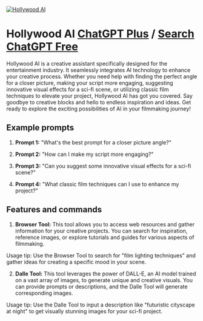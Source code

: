 
[![Hollywood AI](https://files.oaiusercontent.com/file-GORT3RP4emZJAAia7cNewvjt?se=2123-10-19T21%3A58%3A15Z&sp=r&sv=2021-08-06&sr=b&rscc=max-age%3D31536000%2C%20immutable&rscd=attachment%3B%20filename%3D872d9e67-0742-486d-8f35-1c9f945b8abf.png&sig=1bGum3/Y1lN2qPTfCDkUhNVFAvMk1hFcNqiUlz40hAs%3D)](https://chat.openai.com/g/g-8MmsWLNJU-hollywood-ai)

# Hollywood AI [ChatGPT Plus](https://chat.openai.com/g/g-8MmsWLNJU-hollywood-ai) / [Search ChatGPT Free](https://gptcall.net/index.html#/?search=Hollywood%20AI)

Hollywood AI is a creative assistant specifically designed for the entertainment industry. It seamlessly integrates AI technology to enhance your creative process. Whether you need help with finding the perfect angle for a closer picture, making your script more engaging, suggesting innovative visual effects for a sci-fi scene, or utilizing classic film techniques to elevate your project, Hollywood AI has got you covered. Say goodbye to creative blocks and hello to endless inspiration and ideas. Get ready to explore the exciting possibilities of AI in your filmmaking journey!

## Example prompts

1. **Prompt 1:** "What's the best prompt for a closer picture angle?"

2. **Prompt 2:** "How can I make my script more engaging?"

3. **Prompt 3:** "Can you suggest some innovative visual effects for a sci-fi scene?"

4. **Prompt 4:** "What classic film techniques can I use to enhance my project?"

## Features and commands

1. **Browser Tool:** This tool allows you to access web resources and gather information for your creative projects. You can search for inspiration, reference images, or explore tutorials and guides for various aspects of filmmaking.

Usage tip: Use the Browser Tool to search for "film lighting techniques" and gather ideas for creating a specific mood in your scene.

2. **Dalle Tool:** This tool leverages the power of DALL-E, an AI model trained on a vast array of images, to generate unique and creative visuals. You can provide prompts or descriptions, and the Dalle Tool will generate corresponding images.

Usage tip: Use the Dalle Tool to input a description like "futuristic cityscape at night" to get visually stunning images for your sci-fi project.


